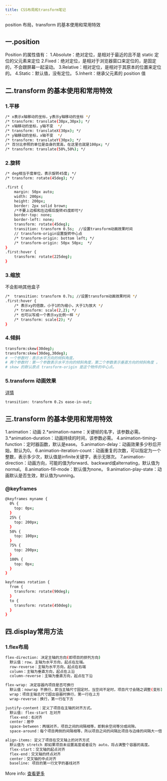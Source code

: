 ```yaml
---
title: CSS布局和transform笔记
---
```


position 布局，transform 的基本使用和常用特效

<!-- more -->

## 一.position

Position 的属性值有：
1.Absolute：绝对定位，是相对于最近的且不是 static 定位的父元素来定位
2.Fixed：绝对定位，是相对于浏览器窗口来定位的，是固定的，不会跟屏幕一起滚动。
3.Relative：相对定位，是相对于其原本的位置来定位的。
4.Static：默认值，没有定位。
5.Inherit：继承父元素的 position 值

## 二.transform 的基本使用和常用特效

### 1.平移

```bash
/* x表示x轴移动的坐标，y表示y轴移动的坐标 */
/* transform: translate(30px,30px); */
/* x轴移动的坐标，y轴不变  */
/* transform: translateX(30px); */
/* y轴移动的坐标，x轴不变  */
/* transform: translateY(30px); */
/* 百分比参照的单位是自身的宽高，在这里也就是100px; */
/* transform: translate(50%,50%); */
```

### 2.旋转

```bash
/* deg相当于度单位，表示旋转45度; */
/* transform: rotate(45deg); */
```

```bash
.first {
    margin: 50px auto;
    width: 200px;
    height: 200px;
    border: 2px solid brown;
    /*不要上边框和左边框后旋转45度即可*/
    border-top: none;
    border-left: none;
    transform: rotate(45deg);
    transition: transform 0.5s;  //设置transform动画效果时间
    // transform-origin设置旋转中心点
    /* transform-origin: bottom left; */
    /* transform-origin: 50px 50px;  */
}
.first:hover {
    transform: rotate(225deg);
}
```

### 3.缩放

不会影响其他盒子

```bash
/*  transition: transform 0.7s; //设置transform动画效果时间 */
.first:hover {
    /* 表示xy的倍数，小于1的为缩小，大于1为放大 */
    /* transform: scale(2,2); */
    /* 也可以写成一个表示xy比例一样 */
    /* transform: scale(2); */
}
```
### 4.倾斜
```bash
transform:skew(30deg);
transform:skew(30deg,30deg);
# 一个参数时：表示水平方向的倾斜角度。
# 两个参数时：第一个参数表示水平方向的倾斜角度，第二个参数表示垂直方向的倾斜角度 。
# skew 的默认原点 transform-origin 是这个物件的中心点。
```
### 5.transform 动画效果

[详情](https://code84.com/727426.html)
```bash
transition: transform 0.2s ease-in-out;
```

## 三.transform 的基本使用和常用特效
1.animation：动画
2.*animation-name：关键帧的名字，该参数必需。
3.*animation-duration：动画持续的时间，该参数必需。
4.animation-timing-function：定时器函数，默认是ease。
5.animation-delay：动画效果多少秒后开始，默认为0。
6.animation-iteration-count：动画重复的次数，可以指定为一个整数，表示多少次，默认值是infinite关键字，表示无限次。
7.animation-direction：动画方向，可能的值为forward、backward或alternating，默认值为normal。
8.animation-fill-mode：默认值为none。
9.animation-play-state：动画默认是否生效，默认值为running。

### @keyframes
```bash
@keyframes myname {
  0% {
    top: 0px;
  }
  25% {
    top: 200px;
  }
  50% {
    top: 100px;
  }
  75% {
    top: 200px;
  }
  100% {
    top: 0px;
  }
}
```
```bash
keyframes rotation {
  from {
    transform: rotate(90deg);
  }
  to {
    transform: rotate(450deg);
  }
}
```
## 四.display常用方法

### 1.flex布局
```bash
flex-direction: 决定主轴的方向(即项目的排列方向)
  默认值：row，主轴为水平方向，起点在左端。
  row-reverse：主轴为水平方向，起点在右端
  column：主轴为垂直方向，起点在上沿
  column-reverse：主轴为垂直方向，起点在下沿
```
```bash
flex-wrap: 决定容器内项目是否可换行
  默认值：nowrap 不换行，即当主轴尺寸固定时，当空间不足时，项目尺寸会随之调整(变形)而并不会挤到下一行。
  wrap：项目主轴总尺寸超出容器时换行，第一行在上方
  wrap-reverse：换行，第一行在下方
```
```bash
justify-content：定义了项目在主轴的对齐方式。
  默认值: flex-start 左对齐
  flex-end：右对齐
  center：居中
  space-between：两端对齐，项目之间的间隔相等，即剩余空间等分成间隙。
  space-around：每个项目两侧的间隔相等，所以项目之间的间隔比项目与边缘的间隔大一倍。(边0.5，间隔1)
```
```bash
align-items: 定义了项目在交叉轴上的对齐方式
  默认值为 stretch 即如果项目未设置高度或者设为 auto，将占满整个容器的高度。
  flex-start：交叉轴的起点对齐
  flex-end：交叉轴的终点对齐
  center：交叉轴的中点对齐
  baseline: 项目的第一行文字的基线对齐
```

More info: [查看更多](https://zhuanlan.zhihu.com/p/611136271)

